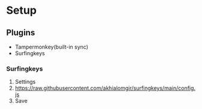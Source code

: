 # Setup

## Plugins

- Tampermonkey(built-in sync)
- Surfingkeys

### Surfingkeys

1. Settings
2. https://raw.githubusercontent.com/akhialomgir/surfingkeys/main/config.js
3. Save

